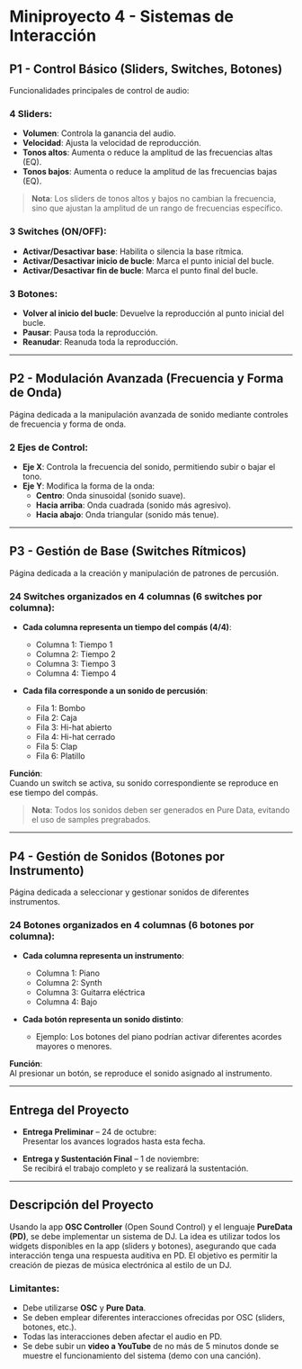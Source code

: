 # Miniproyecto 4 - Sistemas de Interacción

## P1 - Control Básico (Sliders, Switches, Botones)
Funcionalidades principales de control de audio:

### 4 Sliders:
- **Volumen**: Controla la ganancia del audio.  
- **Velocidad**: Ajusta la velocidad de reproducción.  
- **Tonos altos**: Aumenta o reduce la amplitud de las frecuencias altas (EQ).  
- **Tonos bajos**: Aumenta o reduce la amplitud de las frecuencias bajas (EQ).  

> **Nota**: Los sliders de tonos altos y bajos no cambian la frecuencia, sino que ajustan la amplitud de un rango de frecuencias específico.

### 3 Switches (ON/OFF):
- **Activar/Desactivar base**: Habilita o silencia la base rítmica.  
- **Activar/Desactivar inicio de bucle**: Marca el punto inicial del bucle.  
- **Activar/Desactivar fin de bucle**: Marca el punto final del bucle.

### 3 Botones:
- **Volver al inicio del bucle**: Devuelve la reproducción al punto inicial del bucle.  
- **Pausar**: Pausa toda la reproducción.  
- **Reanudar**: Reanuda toda la reproducción.  

---

## P2 - Modulación Avanzada (Frecuencia y Forma de Onda)
Página dedicada a la manipulación avanzada de sonido mediante controles de frecuencia y forma de onda.

### 2 Ejes de Control:
- **Eje X**: Controla la frecuencia del sonido, permitiendo subir o bajar el tono.  
- **Eje Y**: Modifica la forma de la onda:  
  - **Centro**: Onda sinusoidal (sonido suave).  
  - **Hacia arriba**: Onda cuadrada (sonido más agresivo).  
  - **Hacia abajo**: Onda triangular (sonido más tenue).  

---

## P3 - Gestión de Base (Switches Rítmicos)
Página dedicada a la creación y manipulación de patrones de percusión.

### 24 Switches organizados en 4 columnas (6 switches por columna):
- **Cada columna representa un tiempo del compás (4/4)**:
  - Columna 1: Tiempo 1  
  - Columna 2: Tiempo 2  
  - Columna 3: Tiempo 3  
  - Columna 4: Tiempo 4  

- **Cada fila corresponde a un sonido de percusión**:
  - Fila 1: Bombo  
  - Fila 2: Caja  
  - Fila 3: Hi-hat abierto  
  - Fila 4: Hi-hat cerrado  
  - Fila 5: Clap  
  - Fila 6: Platillo  

**Función**:  
Cuando un switch se activa, su sonido correspondiente se reproduce en ese tiempo del compás.

> **Nota**: Todos los sonidos deben ser generados en Pure Data, evitando el uso de samples pregrabados.

---

## P4 - Gestión de Sonidos (Botones por Instrumento)
Página dedicada a seleccionar y gestionar sonidos de diferentes instrumentos.

### 24 Botones organizados en 4 columnas (6 botones por columna):
- **Cada columna representa un instrumento**:
  - Columna 1: Piano  
  - Columna 2: Synth  
  - Columna 3: Guitarra eléctrica  
  - Columna 4: Bajo  

- **Cada botón representa un sonido distinto**:
  - Ejemplo: Los botones del piano podrían activar diferentes acordes mayores o menores.

**Función**:  
Al presionar un botón, se reproduce el sonido asignado al instrumento.

---

## Entrega del Proyecto
- **Entrega Preliminar** – 24 de octubre:  
  Presentar los avances logrados hasta esta fecha.

- **Entrega y Sustentación Final** – 1 de noviembre:  
  Se recibirá el trabajo completo y se realizará la sustentación.

---

## Descripción del Proyecto
Usando la app **OSC Controller** (Open Sound Control) y el lenguaje **PureData (PD)**, se debe implementar un sistema de DJ. La idea es utilizar todos los widgets disponibles en la app (sliders y botones), asegurando que cada interacción tenga una respuesta auditiva en PD. El objetivo es permitir la creación de piezas de música electrónica al estilo de un DJ.

### Limitantes:
- Debe utilizarse **OSC** y **Pure Data**.  
- Se deben emplear diferentes interacciones ofrecidas por OSC (sliders, botones, etc.).  
- Todas las interacciones deben afectar el audio en PD.  
- Se debe subir un **video a YouTube** de no más de 5 minutos donde se muestre el funcionamiento del sistema (demo con una canción).

